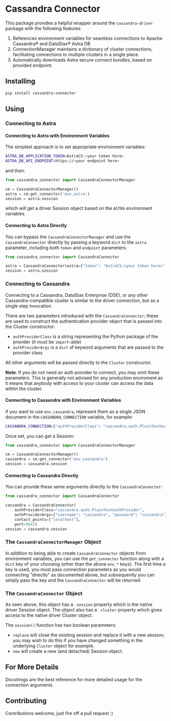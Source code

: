 # Cassandra Connector

This package provides a helpful wrapper around the `cassandra-driver` package with the following features:

1. References environment variables for seamless connections to Apache Cassandra® and DataStax® Astra DB
2. ConnectionManager maintains a dictionary of cluster connections, facilitating connections to multiple 
   clusters in a single place.
3. Automatically downloads Astra secure connect bundles, based on provided endpoint.

## Installing

```bash
pip install cassandra-connector
```

## Using

### Connecting to Astra

#### Connecting to Astra with Environment Variables

The simplest approach is to set appropriate environment variables:

```bash
ASTRA_DB_APPLICATION_TOKEN=AstraCS:<your token here>
ASTRA_DB_API_ENDPOINT=https://<your endpoint here>
```

and then:

```python
from cassandra_connector import CassandraConnectorManager

cm = CassandraConnectorManager()
astra = cm.get_connector('env_astra')
session = astra.session
```

which will get a driver Session object based on the `ASTRA` environment variables. 

#### Connecting to Astra Directly

You can bypass the `CassandraConnectorManager` and use the `CassandraConnector` directly by passing a keyword `dict`
to the `astra` parameter, including both `token` and `endpoint` parameters:

```python
from cassandra_connector import CassandraConnector

astra = CassandraConnector(astra={"token": "AstraCS:<your token here>", "endpoint": "https://<your endpoint here>"})
session = astra.session
```

### Connecting to Cassandra

Connecting to a Cassandra, DataStax Enterprise (DSE), or any other Cassandra-compatible cluster is similar to 
the driver connection, but as a single step invocation.

There are two parameters introduced with the `CassandraConnector`; these are used to construct the authentication 
provider object that is passed into the Cluster constructor:

* `authProviderClass` is a string representing the Python package of the provider (it must be `import`-able)
* `authProviderArgs` is a `dict` of keyword arguments that are passed to the provider class

All other arguments will be passed directly to the `Cluster` constructor.

**Note**: If you do not need an auth provider to connect, you may omit these parameters. This is generally not 
advised for any production enviroment as it means that anybody with access to your cluster can access the data 
within the cluster.

#### Connecting to Cassandra with Environment Variables

If you want to use `env_cassandra`, represent them as a single JSON document in the `CASSANDRA_CONNECTION` variable, for example:

```bash
CASSANDRA_CONNECTION={"authProviderClass": "cassandra.auth.PlainTextAuthProvider", "authProviderArgs": {"username": "cassandra", "password": "cassandra"}, "contact_points": ["localhost"], "port": 9042}
```

Once set, you can get a Session:

```python
from cassandra_connector import CassandraConnectorManager

cm = CassandraConnectorManager()
cassandra = cm.get_connector('env_cassandra')
session = cassandra.session
```

#### Connecting to Cassandra Directly

You can provide these same arguments directly to the `CassandraConnector`: 

```python
from cassandra_connector import CassandraConnector

cassandra = CassandraConnector(
    authProviderClass="cassandra.auth.PlainTextAuthProvider",
    authProviderArgs={"username": "cassandra", "password": "cassandra"},
    contact_points=["localhost"],
    port=9042)
session = cassandra.session
```

### The `CassandraConnectorManager` Object

In addition to being able to create `CassandraConnector` objects from environment variables, you can use the `get_connector` function
along with a `dict` key of your choosing (other than the above `env_*` keys). The first time a key is used, you must 
pass connection parameters as you would connecting "directly" as documented above, but subsequently you can simply pass the key 
and the `CassandraConnector` will be returned.

### The `CassandraConnector` Object

As seen above, this object has a `.session` property which is the native driver Session object. The object also has a `.cluster` 
property which gives access to the native driver Cluster object. 

The `session()` function has two boolean parameters:
* `replace` will close the existing session and replace it with a new session; you may wish to do this if you have changed something
  in the underlying `Cluster` object for example.
* `new` will create a new (and detached) Session object.

## For More Details

Docstrings are the best reference for more detailed usage for the connection arguments.

## Contributing

Contributions welcome, just fire off a pull request :) 

